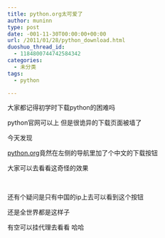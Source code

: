 ```yaml
---
title: python.org太可爱了
author: muninn
type: post
date: -001-11-30T00:00:00+00:00
url: /2011/01/28/python_download.html
duoshuo_thread_id:
  - 1184800744742584342
categories:
  - 未分类
tags:
  - python

---
```

大家都记得初学时下载python的困难吗

python官网可以上 但是很诡异的下载页面被墙了

今天发现

<a href="https://www.python.org/" target="_blank">python.org</a>竟然在左侧的导航里加了个中文的下载按钮

大家可以去看看这奇怪的效果

&#160;

还有个疑问是只有中国的ip上去可以看到这个按钮

还是全世界都是这样子

有空可以挂代理去看看 哈哈
